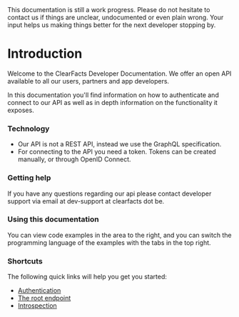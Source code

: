 <aside class="notice">
This documentation is still a work progress.
Please do not hesitate to contact us if things are unclear, undocumented or even plain wrong.
Your input helps us making things better for the next developer stopping by.
</aside>

# Introduction

Welcome to the ClearFacts Developer Documentation. 
We offer an open API available to all our users, partners and app developers.

In this documentation you'll find information on how to authenticate and connect to our API as well as in depth information on the functionality it exposes.

### Technology
* Our API is not a REST API, instead we use the GraphQL specification. 
* For connecting to the API you need a token.  Tokens can be created manually, or through OpenID Connect.

### Getting help
If you have any questions regarding our api please contact developer support via email at dev-support at clearfacts dot be.

### Using this documentation

You can view code examples in the area to the right, and you can switch the programming language of the examples with the tabs in the top right.

### Shortcuts

The following quick links will help you get you started:

* [Authentication](#authentication)
* [The root endpoint](#the-graphQL-endpoint)
* [Introspection](#introspection)

